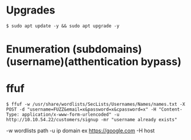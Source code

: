 # Upgrades

    $ sudo apt update -y && sudo apt upgrade -y


# Enumeration (subdomains)(username)(atthentication bypass)
# ffuf

    $ ffuf -w /usr/share/wordlists/SecLists/Usernames/Names/names.txt -X POST -d "username=FUZZ&email=x&password=x&cpassword=x" -H "Content-Type: application/x-www-form-urlencoded" -u http://10.10.54.22/customers/signup -mr "username already exists"


-w wordlists path
-u ip domain ex https://google.com
-H host
